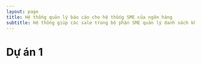 ```yaml
---
layout: page
title: Hệ thống quản lý báo cáo cho hệ thống SME của ngân hàng
subtitle: Hệ thống giúp các sale trong bộ phận SME quản lý danh sách khách hàng, quy trình từ lúc tiếp cận khách hàng đến lúc hồ sơ được duyệt. Cấp quản lý có thể theo dõi tiến độ của các sale bất kỳ lúc nào.
---
```


# Dự án 1